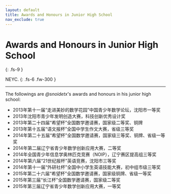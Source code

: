 ```yaml
---
layout: default
title: Awards and Honours in Junior High School
nav_exclude: true
---
```


# Awards and Honours in Junior High School
{: .fs-9 }

NEYC.
{: .fs-6 .fw-300 }

---

The followings are *@snoidetx*'s awards and honours in his junior high school:
* 2013年第十一届“走进美妙的数学花园”中国青少年数学论坛，沈阳市一等奖
* 2013年沈阳市青少年发明创造大赛，科技创新优秀设计奖
* 2013年第二十四届“希望杯”全国数学邀请赛，国家级二等奖、铜牌
* 2013年第十五届“语文报杯”全国中学生作文大赛，省级三等奖
* 2014年第二十五届“希望杯”全国数学邀请赛，国家级三等奖、铜牌、省级一等奖
* 2014年第二届辽宁省青少年数学创新应用大赛，二等奖
* 2014年全国青少年信息学奥林匹克竞赛（NOIP），辽宁赛区提高组三等奖
* 2014年第六届“21世纪报杯”英语竞赛，沈阳市三等奖
* 2014年第十一届“外研社杯”全国中小学生英语技能大赛，初中组市级三等奖
* 2015年第二十六届“希望杯”全国数学邀请赛，国家级铜牌、省级一等奖
* 2015年第三届“长江杯”全国数学邀请赛，国家级二等奖
* 2015年第三届辽宁省青少年数学创新应用大赛，一等奖
